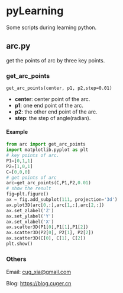 # pyLearning
Some scripts during learning python. 

## arc.py
get the points of arc by three key points.
### get_arc_points
`get_arc_points(center, p1, p2,step=0.01)`
- **center**: center point of the arc.
- **p1**: one end point of the arc.
- **p2**: the other end point of the arc.
- **step**: the step of angle(radian).
#### Example
```python
from arc import get_arc_points
import matplotlib.pyplot as plt
# key points of arc.
P1=[0,1,1]
P2=[1,0,1]
C=[0,0,0]
# get points of arc
arc=get_arc_points(C,P1,P2,0.01)
# show the result
fig=plt.figure()
ax = fig.add_subplot(111, projection='3d')
ax.plot3D(arc[0,:],arc[1,:],arc[2,:])
ax.set_zlabel('Z')
ax.set_ylabel('Y')
ax.set_xlabel('X')
ax.scatter3D(P1[0],P1[1],P1[2])
ax.scatter3D(P2[0], P2[1], P2[2])
ax.scatter3D(C[0], C[1], C[2])
plt.show()
```

### Others
Email: cug_xia@gmail.com

Blog: https://blog.cuger.cn
